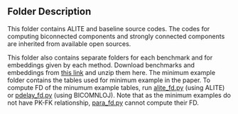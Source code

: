 ## Folder Description

This folder contains ALITE and baseline source codes. The codes for computing biconnected components and strongly connected components are inherited from available open sources. 

This folder also contains separate folders for each benchmark and for embeddings given by each method. Download benchmarks and embeddings from [this link](https://drive.google.com/drive/folders/1yUgL8TjQievzp8zvmHLpa_ClNzc5mTmD?usp=sharing) and unzip them here.
The minimum example folder contains the tables used for minimum example in the paper. To compute FD of the minumum example tables, run [alite_fd.py](alite_fd.py) (using ALITE) or [pdelay_fd.py](pdelay_fd.py) (using BICOMNLOJ). Note that as the minimum examples do not have PK-FK relationship, [para_fd.py](para_fd.py) cannot compute their FD.